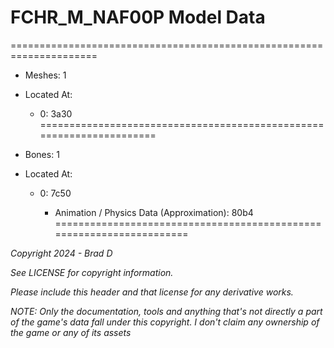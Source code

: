 # FCHR_M_NAF00P Model Data
=====================================================================

* Meshes: 1

* Located At:

  * 0: 3a30
=====================================================================

* Bones: 1

* Located At:

  * 0: 7c50

    * Animation / Physics Data (Approximation): 80b4
=====================================================================

*Copyright 2024 - Brad D*

*See LICENSE for copyright information.*

*Please include this header and that license for any derivative works.*

*NOTE: Only the documentation, tools and anything that's not directly a part of the game's data fall under this copyright. I don't claim any ownership of the game or any of its assets*
